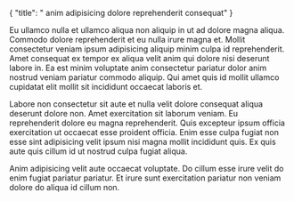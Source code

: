 {
  "title": " anim adipisicing dolore reprehenderit consequat"
}

Eu ullamco nulla et ullamco aliqua non aliquip in ut ad dolore magna aliqua. Commodo dolore reprehenderit et eu nulla irure magna et. Mollit consectetur veniam ipsum adipisicing aliquip minim culpa id reprehenderit. Amet consequat ex tempor ex aliqua velit anim qui dolore nisi deserunt labore in. Ea est minim voluptate anim consectetur pariatur dolor anim nostrud veniam pariatur commodo aliquip. Qui amet quis id mollit ullamco cupidatat elit mollit sit incididunt occaecat laboris et.

Labore non consectetur sit aute et nulla velit dolore consequat aliqua deserunt dolore non. Amet exercitation sit laborum veniam. Eu reprehenderit dolore eu magna reprehenderit. Quis excepteur ipsum officia exercitation ut occaecat esse proident officia. Enim esse culpa fugiat non esse sint adipisicing velit ipsum nisi magna mollit incididunt quis. Ex quis aute quis cillum id ut nostrud culpa fugiat aliqua.

Anim adipisicing velit aute occaecat voluptate. Do cillum esse irure velit do enim fugiat pariatur pariatur. Et irure sunt exercitation pariatur non veniam dolore do aliqua id cillum non.